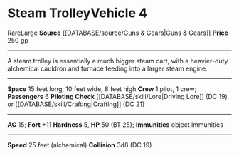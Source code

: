 ﻿---
ac: '15'
fortitude: '+11'
hardness: '5'
hp: '50'
id: '24'
item_category: Vehicles
land_speed: '25'
level: '4'
max_speed: '25'
name: Steam Trolley
price: 250 gp
rarity: Rare
size: Large
source: '[[DATABASE/source/Guns & Gears|Guns & Gears]]'
trait:
- '[[DATABASE/trait/Rare|Rare]]'
type: Vehicle

---
# Steam Trolley<span class="item-type">Vehicle 4</span>

<span class="trait-rare item-trait">Rare</span><span class="trait-size item-trait">Large</span>
**Source** [[DATABASE/source/Guns & Gears|Guns & Gears]]
**Price** 250 gp

---
A steam trolley is essentially a much bigger steam cart, with a heavier-duty alchemical cauldron and furnace feeding into a larger steam engine.

---
**Space** 15 feet long, 10 feet wide, 8 feet high
**Crew** 1 pilot, 1 crew; **Passengers** 6
**Piloting Check** [[DATABASE/skill/Lore|Driving Lore]] (DC 19) or [[DATABASE/skill/Crafting|Crafting]] (DC 21)

---
**AC** 15; **Fort** +11
**Hardness** 5, **HP** 50 (BT 25); **Immunities** object immunities

---
**Speed** 25 feet (alchemical)
**Collision** 3d8 (DC 19)
